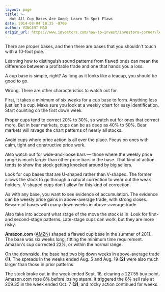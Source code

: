 ```yaml
---
layout: page
title: >-
  Not All Cup Bases Are Good; Learn To Spot Flaws
date: 2014-08-04 18:35 -0700
author: VINCENT MAO
origin_url: https://www.investors.com/how-to-invest/investors-corner/learn-the-pitfalls-of-cups
---
```





There are proper bases, and then there are bases that you shouldn't touch with a 10-foot pole.


Learning how to distinguish sound patterns from flawed ones can mean the difference between a profitable trade and one that hands you a loss.


A cup base is simple, right? As long as it looks like a teacup, you should be good to go.


Wrong. There are other characteristics to watch out for.


First, it takes a minimum of six weeks for a cup base to form. Anything less just isn't a cup. Make sure you look at a weekly chart for easy identification. Start counting on the first down week.


Proper cups tend to correct 20% to 30%, so watch out for ones that correct more. But in bear markets, cups can be as deep as 40% to 50%. Bear markets will ravage the chart patterns of nearly all stocks.


Avoid cups where price action is all over the place. Focus on ones with calm, tight and constructive price work.


Also watch out for wide-and-loose bars — those where the weekly price range is much larger than other price bars in the base. That kind of action tends to show the stock getting knocked around by big sellers.


Look for cup bases that are U-shaped rather than V-shaped. The former allows the stock to go through a natural correction to wear out the weak holders. V-shaped cups don't allow for this kind of correction.


As with any base, you want to see evidence of accumulation. The evidence can be weekly price gains in above-average trade, with strong closes. Beware of bases with many down weeks in above-average trade.


Also take into account what stage of the move the stock is in. Look for first- and second-stage patterns. Late-stage cups can work, but they are more risky.


**Amazon.com** ([AMZN](https://research.investors.com/quote.aspx?symbol=AMZN)) shaped a flawed cup base in the summer of 2011. The base was six weeks long, fitting the minimum time requirement. Amazon's cup corrected 22%, or within the normal range.


On the downside, the base had two big down weeks in above-average trade **(1)**. The spreads in the weeks ended Aug. 5 and Aug. 19 **(2)** were also much larger than those in prior patterns.


The stock broke out in the week ended Sept. 16, clearing a 227.55 buy point. Amazon.com rose 8% before losing steam. It triggered the 8% sell rule at 209.35 in the week ended Oct. 7 **(3)**, and rocky action continued for weeks.




